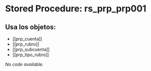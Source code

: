 # Stored Procedure: rs_prp_prp001

## Usa los objetos:
- [[prp_cuenta]]
- [[prp_rubro]]
- [[prp_subcuenta]]
- [[prp_tipo_rubro]]

*No code available.*
